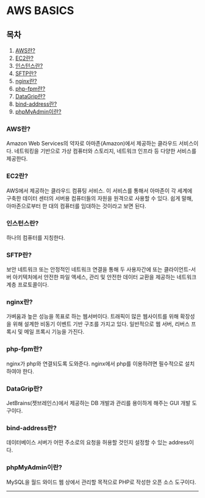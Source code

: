 AWS BASICS
==========

## 목차
1. [AWS란?](#aws란)
2. [EC2란?](#ec2란)
3. [인스턴스란?](#인스턴스란)
4. [SFTP란?](#SFTP란)
5. [nginx란?](#nginx란)
6. [php-fpm란?](#php-fpm)
7. [DataGrip란?](#DataGrip란)
8. [bind-address란?](#bind-address란)
9. [phpMyAdmin이란?](#phpMyAdmin이란)

### AWS란?
Amazon Web Services의 약자로 아마존(Amazon)에서 제공하는 클라우드 서비스이다. 네트워킹을 기반으로 가상 컴퓨터와 스토리지, 네트워크 인프라 등 다양한 서비스를 제공한다.

### EC2란?
AWS에서 제공하는 클라우드 컴퓨팅 서비스. 이 서비스를 통해서 아마존이 각 세계에 구축한 데이터 센터의 서버용 컴퓨터들의 자원을 원격으로 사용할 수 있다. 
쉽게 말해, 아마존으로부터 한 대의 컴퓨터를 임대하는 것이라고 보면 된다.

### 인스턴스란?
하나의 컴퓨터를 지칭한다.

### SFTP란?
보안 네트워크 또는 안정적인 네트워크 연결을 통해 두 사용자간에 또는 클라이언트-서버 아키텍처에서 안전한 파일 액세스, 관리 및 안전한 데이터 교환을 제공하는 네트워크 계층 프로토콜이다.

### nginx란?
가벼움과 높은 성능을 목표로 하는 웹서버이다.
트래픽이 많은 웹사이트를 위해 확장성을 위해 설계한 비동기 이벤트 기반 구조를 가지고 있다. 일반적으로 웹 서버, 리버스 프록시 및 메일 프록시 기능을 가진다.

### php-fpm란?
nginx가 php와 연결되도록 도와준다. nginx에서 php를 이용하려면 필수적으로 설치하여야 한다.

### DataGrip란?
JetBrains(젯브레인스)에서 제공하는 DB 개발과 관리를 용이하게 해주는 GUI 개발 도구이다.

### bind-address란?
데이터베이스 서버가 어떤 주소로의 요청을 허용할 것인지 설정할 수 있는 address이다.

### phpMyAdmin이란?
MySQL을 월드 와이드 웹 상에서 관리할 목적으로 PHP로 작성한 오픈 소스 도구이다.
- - - 
